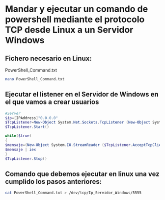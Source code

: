 # Mandar y ejecutar un comando de powershell mediante el protocolo TCP desde Linux a un Servidor Windows
## Fichero necesario en Linux:
  PowerShell_Command.txt
  ```Bash 
  nano PowerShell_Command.txt
  ```
## Ejecutar el listener en el Servidor de Windows en el que vamos a crear usuarios
```PowerShell
#Server
$ip=[IPAddress]"0.0.0.0"
$TcpListener=New-Object System.Net.Sockets.TcpListener (New-Object System.Net.IPEndPoint($ip,"5555"))
$TcpListener.Start()

while($true)
{
$mensaje=(New-Object System.IO.StreamReader ($TcpListener.AcceptTcpClient().GetStream())).ReadLine()
$mensaje | iex
}
$TcpListener.Stop()
```
## Comando que debemos ejecutar en linux una vez cumplido los pasos anteriores:
```Bash
cat PowerShell_Command.txt > /dev/tcp/Ip_Servidor_Windows/5555
```
